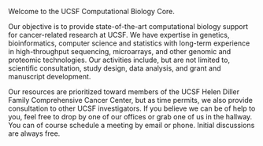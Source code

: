 Welcome to the UCSF Computational Biology Core.

Our objective is to provide state-of-the-art computational biology
support for cancer-related research at UCSF.  We have expertise in
genetics, bioinformatics, computer science and statistics with
long-term experience in high-throughput sequencing, microarrays, and
other genomic and proteomic technologies.  Our activities include, but
are not limited to, scientific consultation, study design, data
analysis, and grant and manuscript development.

Our resources are prioritized toward members of the UCSF Helen Diller
Family Comprehensive Cancer Center, but as time permits, we also
provide consultation to other UCSF investigators. If you believe we
can be of help to you, feel free to drop by one of our offices or grab
one of us in the hallway.  You can of course schedule a meeting by
email or phone.  Initial discussions are always free.
